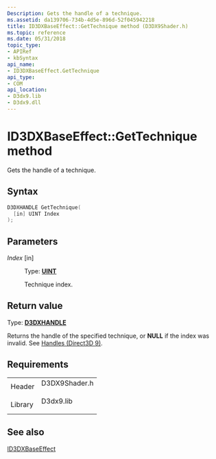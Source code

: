 ```yaml
---
Description: Gets the handle of a technique.
ms.assetid: da139706-734b-4d5e-896d-52f045942218
title: ID3DXBaseEffect::GetTechnique method (D3DX9Shader.h)
ms.topic: reference
ms.date: 05/31/2018
topic_type: 
- APIRef
- kbSyntax
api_name: 
- ID3DXBaseEffect.GetTechnique
api_type: 
- COM
api_location: 
- D3dx9.lib
- D3dx9.dll
---
```


# ID3DXBaseEffect::GetTechnique method

Gets the handle of a technique.

## Syntax


```C++
D3DXHANDLE GetTechnique(
  [in] UINT Index
);
```



## Parameters

<dl> <dt>

*Index* \[in\]
</dt> <dd>

Type: **[**UINT**](../winprog/windows-data-types.md)**

Technique index.

</dd> </dl>

## Return value

Type: **[D3DXHANDLE](dx9-graphics-reference-effects-constants.md)**

Returns the handle of the specified technique, or **NULL** if the index was invalid. See [Handles (Direct3D 9)](handles.md).

## Requirements



|                    |                                                                                          |
|--------------------|------------------------------------------------------------------------------------------|
| Header<br/>  | <dl> <dt>D3DX9Shader.h</dt> </dl> |
| Library<br/> | <dl> <dt>D3dx9.lib</dt> </dl>     |



## See also

<dl> <dt>

[ID3DXBaseEffect](id3dxbaseeffect.md)
</dt> </dl>

 

 